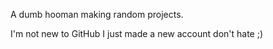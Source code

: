 A dumb hooman making random projects.

I'm not new to GitHub I just made a new account don't hate ;)
